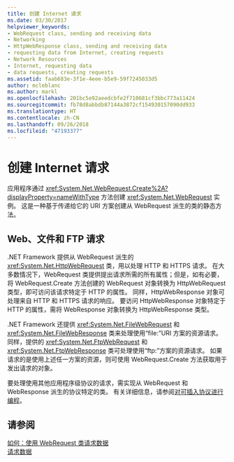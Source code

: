 ```yaml
---
title: 创建 Internet 请求
ms.date: 03/30/2017
helpviewer_keywords:
- WebRequest class, sending and receiving data
- Networking
- HttpWebResponse class, sending and receiving data
- requesting data from Internet, creating requests
- Network Resources
- Internet, requesting data
- data requests, creating requests
ms.assetid: faab683e-3f1e-4eee-b5e9-59f7245033d5
author: mcleblanc
ms.author: markl
ms.openlocfilehash: 201bc5e92aeedcbfe2f710681cf3bbc773a11424
ms.sourcegitcommit: fb78d8abbdb87144a3872cf154930157090dd933
ms.translationtype: HT
ms.contentlocale: zh-CN
ms.lasthandoff: 09/26/2018
ms.locfileid: "47193377"
---
```

# <a name="creating-internet-requests"></a>创建 Internet 请求
应用程序通过 <xref:System.Net.WebRequest.Create%2A?displayProperty=nameWithType> 方法创建 <xref:System.Net.WebRequest> 实例。 这是一种基于传递给它的 URI 方案创建从 WebRequest 派生的类的静态方法。  
  
## <a name="web-file-and-ftp-requests"></a>Web、文件和 FTP 请求  
 .NET Framework 提供从 WebRequest 派生的 <xref:System.Net.HttpWebRequest> 类，用以处理 HTTP 和 HTTPS 请求。 在大多数情况下，WebRequest 类提供提出请求所需的所有属性；但是，如有必要，将 WebRequest.Create 方法创建的 WebRequest 对象转换为 HttpWebRequest 类型，即可访问该请求特定于 HTTP 的属性。 同样，HttpWebResponse 对象可处理来自 HTTP 和 HTTPS 请求的响应。 要访问 HttpWebResponse 对象特定于 HTTP 的属性，需将 WebResponse 对象转换为 HttpWebResponse 类型。  
  
 .NET Framework 还提供 <xref:System.Net.FileWebRequest> 和 <xref:System.Net.FileWebResponse> 类来处理使用“file:”URI 方案的资源请求。 同样，提供的 <xref:System.Net.FtpWebRequest> 和 <xref:System.Net.FtpWebResponse> 类可处理使用“ftp:”方案的资源请求。 如果请求的是使用上述任一方案的资源，则可使用 WebRequest.Create 方法获取用于发出请求的对象。  
  
 要处理使用其他应用程序级协议的请求，需实现从 WebRequest 和 WebResponse 派生的协议特定的类。 有关详细信息，请参阅[对可插入协议进行编程](../../../docs/framework/network-programming/programming-pluggable-protocols.md)。  
  
## <a name="see-also"></a>请参阅  
 [如何：使用 WebRequest 类请求数据](../../../docs/framework/network-programming/how-to-request-data-using-the-webrequest-class.md)  
 [请求数据](../../../docs/framework/network-programming/requesting-data.md)

